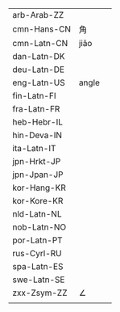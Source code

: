 | | | |
|-|-|-|
| arb-Arab-ZZ |  |  |
| cmn-Hans-CN | 角 |  |
| cmn-Latn-CN | jiǎo |  |
| dan-Latn-DK |  |  |
| deu-Latn-DE |  |  |
| eng-Latn-US | angle |  |
| fin-Latn-FI |  |  |
| fra-Latn-FR |  |  |
| heb-Hebr-IL |  |  |
| hin-Deva-IN |  |  |
| ita-Latn-IT |  |  |
| jpn-Hrkt-JP |  |  |
| jpn-Jpan-JP |  |  |
| kor-Hang-KR |  |  |
| kor-Kore-KR |  |  |
| nld-Latn-NL |  |  |
| nob-Latn-NO |  |  |
| por-Latn-PT |  |  |
| rus-Cyrl-RU |  |  |
| spa-Latn-ES |  |  |
| swe-Latn-SE |  |  |
| zxx-Zsym-ZZ | ∠ |  |
|  |  |  |
